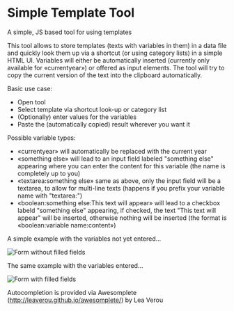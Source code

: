 # Simple Template Tool
A simple, JS based tool for using templates

This tool allows to store templates (texts with variables in them) in a data file and quickly look them up via a shortcut (or using category lists) in a simple HTML UI. Variables will either be automatically inserted (currently only available for «currentyear») or offered as input elements. The tool will try to copy the current version of the text into the clipboard automatically.

Basic use case:

* Open tool
* Select template via shortcut look-up or category list
* (Optionally) enter values for the variables
* Paste the (automatically copied) result wherever you want it

Possible variable types:

* «currentyear» will automatically be replaced with the current year
* «something else» will lead to an input field labeled "something else" appearing where you can enter the content for this variable (the name is completely up to you)
* «textarea:something else» same as above, only the input field will be a textarea, to allow for multi-line texts (happens if you prefix your variable name with "textarea:")
* «boolean:something else:This text will appear» will lead to a checkbox labeld "something else" appearing, if checked, the text "This text will appear" will be inserted, otherwise nothing will be inserted (the format is «boolean:variable name:content»)

A simple example with the variables not yet entered...

![Form without filled fields](http://florian-schaetz.de/projects/templatetool/letter-before.png)

The same example with the variables entered...

![Form with filled fields](http://florian-schaetz.de/projects/templatetool/letter-after.png)

Autocompletion is provided via Awesomplete (http://leaverou.github.io/awesomplete/) by Lea Verou